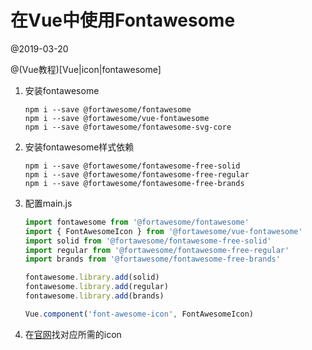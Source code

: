 # 在Vue中使用Fontawesome

@2019-03-20

@(Vue教程)[Vue|icon|fontawesome]

1. 安装fontawesome

   ```
   npm i --save @fortawesome/fontawesome
   npm i --save @fortawesome/vue-fontawesome
   npm i --save @fortawesome/fontawesome-svg-core
   ```

   

2. 安装fontawesome样式依赖

   ```
   npm i --save @fortawesome/fontawesome-free-solid
   npm i --save @fortawesome/fontawesome-free-regular
   npm i --save @fortawesome/fontawesome-free-brands
   ```



3. 配置main.js

   ```javascript
   import fontawesome from '@fortawesome/fontawesome'
   import { FontAwesomeIcon } from '@fortawesome/vue-fontawesome'
   import solid from '@fortawesome/fontawesome-free-solid'
   import regular from '@fortawesome/fontawesome-free-regular'
   import brands from '@fortawesome/fontawesome-free-brands'
   
   fontawesome.library.add(solid)
   fontawesome.library.add(regular)
   fontawesome.library.add(brands)
   
   Vue.component('font-awesome-icon', FontAwesomeIcon)
   ```

4. 在[官网](https://fontawesome.com/icons)找对应所需的icon

